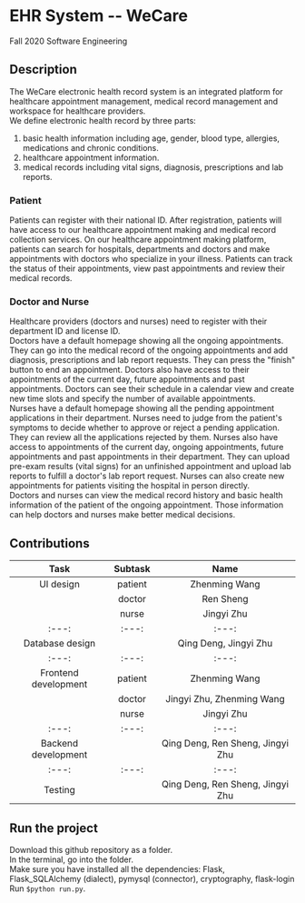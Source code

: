 # EHR System -- WeCare
Fall 2020 Software Engineering
## Description
The WeCare electronic health record system is an integrated platform for healthcare appointment management, medical record management and workspace for healthcare providers. </br>
We define electronic health record by three parts: </br>
1. basic health information including age, gender, blood type, allergies, medications and chronic conditions.</br>
2. healthcare appointment information.</br>
3. medical records including vital signs, diagnosis, prescriptions and lab reports.</br>
### Patient
Patients can register with their national ID. After registration, patients will have access to our healthcare appointment making and medical record collection services. On our healthcare appointment making platform, patients can search for hospitals, departments and doctors and make appointments with doctors who specialize in your illness. Patients can track the status of their appointments, view past appointments and review their medical records. </br>
### Doctor and Nurse
Healthcare providers (doctors and nurses) need to register with their department ID and license ID.</br>
Doctors have a default homepage showing all the ongoing appointments. They can go into the medical record of the ongoing appointments and add diagnosis, prescriptions and lab report requests. They can press the "finish" button to end an appointment. Doctors also have access to their appointments of the current day, future appointments and past appointments. Doctors can see their schedule in a calendar view and create new time slots and specify the number of available appointments.</br>
Nurses have a default homepage showing all the pending appointment applications in their department. Nurses need to judge from the patient's symptoms to decide whether to approve or reject a pending application. They can review all the applications rejected by them. Nurses also have access to appointments of the current day, ongoing appointments, future appointments and past appointments in their department. They can upload pre-exam results (vital signs) for an unfinished appointment and upload lab reports to fulfill a doctor's lab report request. Nurses can also create new appointments for patients visiting the hospital in person directly.</br>
Doctors and nurses can view the medical record history and basic health information of the patient of the ongoing appointment. Those information can help doctors and nurses make better medical decisions.
## Contributions
| Task | Subtask | Name |
| :---: | :---: | :---: |
| UI design | patient | Zhenming Wang |
|  | doctor | Ren Sheng |
|  | nurse | Jingyi Zhu |
| :---: | :---: | :---: |
| Database design |  | Qing Deng, Jingyi Zhu |
| :---: | :---: | :---: |
| Frontend development | patient | Zhenming Wang |
|  | doctor | Jingyi Zhu, Zhenming Wang |
|  | nurse | Jingyi Zhu |
| :---: | :---: | :---: |
| Backend development |  | Qing Deng, Ren Sheng, Jingyi Zhu |
| :---: | :---: | :---: |
| Testing |  | Qing Deng, Ren Sheng, Jingyi Zhu |
## Run the project
Download this github repository as a folder.</br>
In the terminal, go into the folder.</br>
Make sure you have installed all the dependencies: Flask, Flask_SQLAlchemy (dialect), pymysql (connector), cryptography, flask-login </br>
Run `$python run.py`.
